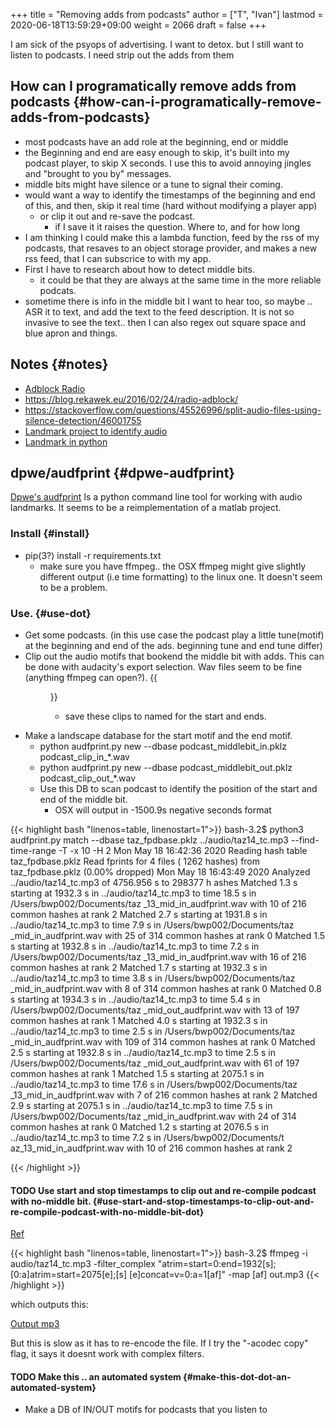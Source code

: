 +++
title = "Removing adds from podcasts"
author = ["T", "Ivan"]
lastmod = 2020-06-18T13:59:29+09:00
weight = 2066
draft = false
+++

I am sick of the psyops of advertising. I want to detox. but I still
want to listen to podcasts. I need strip out the adds from them


## How can I programatically remove adds from podcasts {#how-can-i-programatically-remove-adds-from-podcasts}

-   most podcasts have an add role at the beginning, end or middle
-   the Beginning and end are easy enough to skip, it's built into
    my podcast player, to skip X seconds. I use this to avoid
    annoying jingles and "brought to you by" messages.
-   middle bits might have silence or a tune to signal their coming.
-   would want a way to identify the timestamps of the beginning and
    end of this, and then, skip it real time (hard without modifying
    a player app)
    -   or clip it out and re-save the podcast.
        -   if I save it it raises the question. Where to, and for how
            long
-   I am thinking I could make this a lambda function, feed by the
    rss of my podcasts, that resaves to an object storage provider,
    and makes a new rss feed, that I can subscrice to with my app.
-   First I have to research about how to detect middle bits.
    -   it could be that they are always at the same time in the more
        reliable podcats.
-   sometime there is info in the middle bit I want to hear too, so
    maybe .. ASR it to text, and add the text to the feed
    description. It is not so invasive to see the text.. then I can
    also regex out square space and blue apron and things.


## Notes {#notes}

-   [Adblock Radio](https://www.adblockradio.com/blog/2018/11/15/designing-audio-ad-block-radio-podcast/)
-   <https://blog.rekawek.eu/2016/02/24/radio-adblock/>
-   <https://stackoverflow.com/questions/45526996/split-audio-files-using-silence-detection/46001755>
-   [Landmark project to identify audio](https://github.com/adblockradio/stream-audio-fingerprint)
-   [Landmark in python](https://github.com/worldveil/dejavu)


## dpwe/audfprint {#dpwe-audfprint}

[Dpwe's audfprint](https://github.com/dpwe/audfprint) Is a python command line tool for working with
audio landmarks. It seems to be a reimplementation of a matlab
project.


### Install {#install}

-   pip(3?) install -r requirements.txt
    -   make sure you have ffmpeg.. the OSX ffmpeg might give
        slightly different output (i.e time formatting) to the linux
        one. It doesn't seem to be a problem.


### Use. {#use-dot}

-   Get some podcasts. (in this use case the podcast play a little
    tune(motif) at the beginning and end of the ads. beginning tune and
    end tune differ)
-   Clip out the audio motifs that bookend the middle bit with
    adds. This can be done with audacity's export selection. Wav
    files seem to be fine (anything ffmpeg can open?).
    {{<figure src="/images/audacity_middle_bit_export.png">}}
    -   save these clips to named for the start and ends.
-   Make a landscape database for the start motif and the end
    motif.
    -   python audfprint.py new --dbase
        podcast\_middlebit\_in.pklz
        podcast\_clip\_in\_\*.wav
    -   python audfprint.py new --dbase
        podcast\_middlebit\_out.pklz
        podcast\_clip\_out\_\*.wav
    -   Use this DB to scan podcast to identify the position of the
        start and end of the middle bit.
        -   OSX will output in -1500.9s negative seconds format

{{< highlight bash "linenos=table, linenostart=1">}}
bash-3.2$ python3 audfprint.py match --dbase taz_fpdbase.pklz ../audio/taz14_tc.mp3 --find-time-range -T -x 10
 -H 2
Mon May 18 16:42:36 2020 Reading hash table taz_fpdbase.pklz
Read fprints for 4 files ( 1262 hashes) from taz_fpdbase.pklz (0.00% dropped)
Mon May 18 16:43:49 2020 Analyzed  ../audio/taz14_tc.mp3 of 4756.956 s to 298377 h
ashes
Matched    1.3 s starting at 1932.3 s in ../audio/taz14_tc.mp3 to time   18.5 s in /Users/bwp002/Documents/taz
_13_mid_in_audfprint.wav with    10 of   216 common hashes at rank  2
Matched    2.7 s starting at 1931.8 s in ../audio/taz14_tc.mp3 to time    7.9 s in /Users/bwp002/Documents/taz
_mid_in_audfprint.wav with    25 of   314 common hashes at rank  0
Matched    1.5 s starting at 1932.8 s in ../audio/taz14_tc.mp3 to time    7.2 s in /Users/bwp002/Documents/taz
_13_mid_in_audfprint.wav with    16 of   216 common hashes at rank  2
Matched    1.7 s starting at 1932.3 s in ../audio/taz14_tc.mp3 to time    3.8 s in /Users/bwp002/Documents/taz
_mid_in_audfprint.wav with     8 of   314 common hashes at rank  0
Matched    0.8 s starting at 1934.3 s in ../audio/taz14_tc.mp3 to time    5.4 s in /Users/bwp002/Documents/taz
_mid_out_audfprint.wav with    13 of   197 common hashes at rank  1
Matched    4.0 s starting at 1932.3 s in ../audio/taz14_tc.mp3 to time    2.5 s in /Users/bwp002/Documents/taz
_mid_in_audfprint.wav with   109 of   314 common hashes at rank  0
Matched    2.5 s starting at 1932.8 s in ../audio/taz14_tc.mp3 to time    2.5 s in /Users/bwp002/Documents/taz
_mid_out_audfprint.wav with    61 of   197 common hashes at rank  1
Matched    1.5 s starting at 2075.1 s in ../audio/taz14_tc.mp3 to time   17.6 s in /Users/bwp002/Documents/taz
_13_mid_in_audfprint.wav with     7 of   216 common hashes at rank  2
Matched    2.9 s starting at 2075.1 s in ../audio/taz14_tc.mp3 to time    7.5 s in /Users/bwp002/Documents/taz
_mid_in_audfprint.wav with    24 of   314 common hashes at rank  0
Matched    1.2 s starting at 2076.5 s in ../audio/taz14_tc.mp3 to time    7.2 s in /Users/bwp002/Documents/t
az_13_mid_in_audfprint.wav with    10 of   216 common hashes at rank  2

{{< /highlight >}}


#### <span class="todo TODO_">TODO </span> Use start and stop timestamps to clip out and re-compile podcast with no-middle bit. {#use-start-and-stop-timestamps-to-clip-out-and-re-compile-podcast-with-no-middle-bit-dot}

[Ref](https://superuser.com/questions/681885/how-can-i-remove-multiple-segments-from-a-video-using-ffmpeg)

{{< highlight bash "linenos=table, linenostart=1">}}
bash-3.2$ ffmpeg -i audio/taz14_tc.mp3 -filter_complex "atrim=start=0:end=1932[s];[0:a]atrim=start=2075[e];[s]
[e]concat=v=0:a=1[af]" -map [af]  out.mp3
{{< /highlight >}}

which outputs this:

[Output mp3](/mp3/out_trimmed.mp3)

 But this is slow as it has to re-encode the file. If I try the
"-acodec copy" flag, it says it doesnt work with complex filters.


#### <span class="todo TODO_">TODO </span> Make this .. an automated system {#make-this-dot-dot-an-automated-system}

-   Make a DB of IN/OUT motifs for podcasts that you listen to
